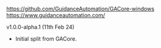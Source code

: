https://github.com/GuidanceAutomation/GACore-windows
https://www.guidanceautomation.com/

v1.0.0-alpha.1 (11th Feb 24)

* Initial split from GACore.